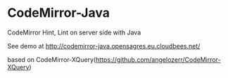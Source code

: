 CodeMirror-Java
===============

CodeMirror Hint, Lint on server side with Java

See demo at http://codemirror-java.opensagres.eu.cloudbees.net/

based on CodeMirror-XQuery(https://github.com/angelozerr/CodeMirror-XQuery)
